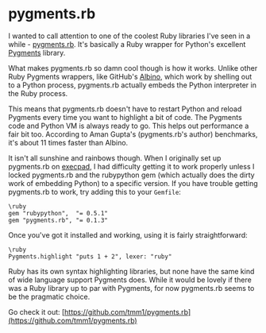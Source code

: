 # pygments.rb

I wanted to call attention to one of the coolest Ruby libraries I've seen in a while - [pygments.rb](https://github.com/tmm1/pygments.rb). It's basically a Ruby wrapper for Python's excellent [Pygments](http://pygments.org/) library.

What makes pygments.rb so damn cool though is how it works. Unlike other Ruby Pygments wrappers, like GitHub's [Albino](https://github.com/github/albino), which work by shelling out to a Python process, pygments.rb actually embeds the Python interpreter in the Ruby process.

This means that pygments.rb doesn't have to restart Python and reload Pygments every time you want to highlight a bit of code. The Pygments code and Python VM is always ready to go. This helps out performance a fair bit too. According to Aman Gupta's (pygments.rb's author) benchmarks, it's about 11 times faster than Albino.

It isn't all sunshine and rainbows though. When I originally set up pygments.rb on [execpad](http://exec.charlie.bz), I had difficulty getting it to work properly unless I locked pygments.rb and the rubypython gem (which actually does the dirty work of embedding Python) to a specific version. If you have trouble getting pygments.rb to work, try adding this to your `Gemfile`:

    \ruby
    gem "rubypython",  "= 0.5.1"
    gem "pygments.rb", "= 0.1.3"

Once you've got it installed and working, using it is fairly straightforward:

    \ruby
    Pygments.highlight "puts 1 + 2", lexer: "ruby"

Ruby has its own syntax highlighting libraries, but none have the same kind of wide language support Pygments does. While it would be lovely if there was a Ruby library up to par with Pygments, for now pygments.rb seems to be the pragmatic choice.

Go check it out: [https://github.com/tmm1/pygments.rb](https://github.com/tmm1/pygments.rb)
